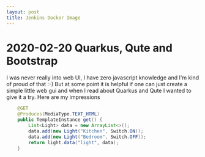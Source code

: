 ```yaml
---
layout: post
title: Jenkins Docker Image
---
```

# 2020-02-20 Quarkus, Qute and Bootstrap
I was never really into web UI, I have zero javascript knowledge and I'm kind of proud of that :-)
But at some point it is helpful if one can just create a simple little web gui and when I read about Quarkus and Qute I wanted to give it a try. Here are my impressions

```java
    @GET
    @Produces(MediaType.TEXT_HTML)
    public TemplateInstance get() {
        List<Light> data = new ArrayList<>();
        data.add(new Light("Kitchen", Switch.ON));
        data.add(new Light("Bedroom", Switch.OFF));
        return light.data("light", data);
    }
```
